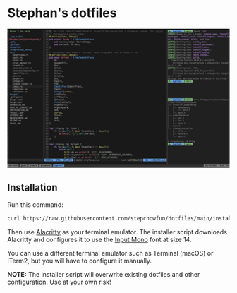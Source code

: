 # Stephan's dotfiles

![Screenshot](https://raw.githubusercontent.com/stepchowfun/dotfiles/main/screenshot.png)

## Installation

Run this command:

```sh
curl https://raw.githubusercontent.com/stepchowfun/dotfiles/main/install.sh -LSfs | sh
```

Then use [Alacritty](https://github.com/jwilm/alacritty) as your terminal emulator. The installer script downloads Alacritty and configures it to use the [Input Mono](https://input.fontbureau.com) font at size 14.

You can use a different terminal emulator such as Terminal (macOS) or iTerm2, but you will have to configure it manually.

**NOTE:** The installer script will overwrite existing dotfiles and other configuration. Use at your own risk!

